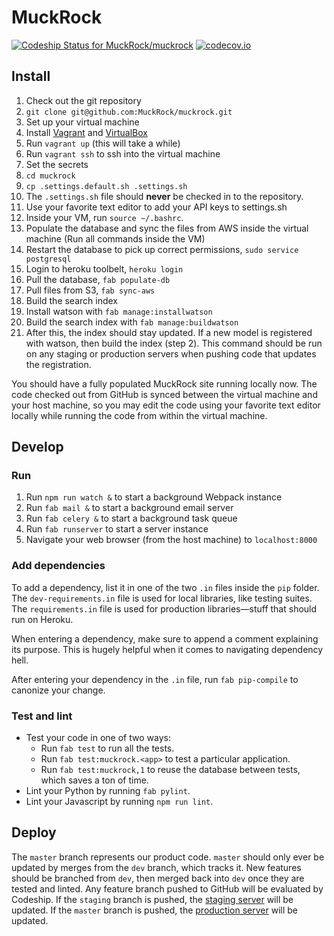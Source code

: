 # MuckRock

[![Codeship Status for MuckRock/muckrock][codeship-img]][codeship]
[![codecov.io][codecov-img]][codecov]

## Install

1. Check out the git repository
  1. `git clone git@github.com:MuckRock/muckrock.git`
2. Set up your virtual machine  
  1. Install [Vagrant][vagrant] and [VirtualBox][virtualbox]
  2. Run `vagrant up` (this will take a while)
  3. Run `vagrant ssh` to ssh into the virtual machine
3. Set the secrets
  1. `cd muckrock`
  2. `cp .settings.default.sh .settings.sh`
  3. The `.settings.sh` file should **never** be checked in to the repository.
  4. Use your favorite text editor to add your API keys to settings.sh
  5. Inside your VM, run `source ~/.bashrc`.
4. Populate the database and sync the files from AWS inside the virtual machine (Run all commands inside the VM)
  1. Restart the database to pick up correct permissions, `sudo service postgresql`
  2. Login to heroku toolbelt, `heroku login`
  3. Pull the database, `fab populate-db`
  4. Pull files from S3, `fab sync-aws`
5. Build the search index
  1. Install watson with `fab manage:installwatson`
  2. Build the search index with `fab manage:buildwatson`
  3. After this, the index should stay updated. If a new model is registered with watson, then build the index (step 2). This command should be run on any staging or production servers when pushing code that updates the registration.

You should have a fully populated MuckRock site running locally now.
The code checked out from GitHub is synced between the virtual machine and your host machine, so you may edit the code using your favorite text editor locally while running the code from within the virtual machine.

## Develop

### Run

1. Run `npm run watch &` to start a background Webpack instance
1. Run `fab mail &` to start a background email server
2. Run `fab celery &` to start a background task queue
3. Run `fab runserver` to start a server instance
4. Navigate your web browser (from the host machine) to `localhost:8000`

### Add dependencies

To add a dependency, list it in one of the two `.in` files inside the `pip` folder.
The `dev-requirements.in` file is used for local libraries, like testing suites.
The `requirements.in` file is used for production libraries—stuff that should run on Heroku.

When entering a dependency, make sure to append a comment explaining its purpose.
This is hugely helpful when it comes to navigating dependency hell.

After entering your dependency in the `.in` file, run `fab pip-compile` to canonize your change.

### Test and lint

* Test your code in one of two ways:
    * Run `fab test` to run all the tests.
    * Run `fab test:muckrock.<app>` to test a particular application.
    * Run `fab test:muckrock,1` to reuse the database between tests, which saves a ton of time.
* Lint your Python by running `fab pylint`.
* Lint your Javascript by running `npm run lint`.

## Deploy

The `master` branch represents our product code. `master` should only ever be updated by merges from the `dev` branch, which tracks it. New features should be branched from `dev`, then merged back into `dev` once they are tested and linted. Any feature branch pushed to GitHub will be evaluated by Codeship. If the `staging` branch is pushed, the [staging server][staging] will be updated. If the `master` branch is pushed, the [production server][production] will be updated.

[codeship]: https://codeship.com/projects/52228
[codeship-img]: https://codeship.com/projects/c14392c0-630c-0132-1e4c-4ad47cf4b99f/status?branch=master
[staging]: http://muckrock-staging.herokuapp.com
[production]: https://www.muckrock.com
[vagrant]: https://www.vagrantup.com/downloads.html
[virtualbox]: https://www.virtualbox.org
[codecov-img]:https://codecov.io/github/MuckRock/muckrock/coverage.svg?token=SBg37XM3j1&branch=master
[codecov]: https://codecov.io/github/MuckRock/muckrock?branch=master
